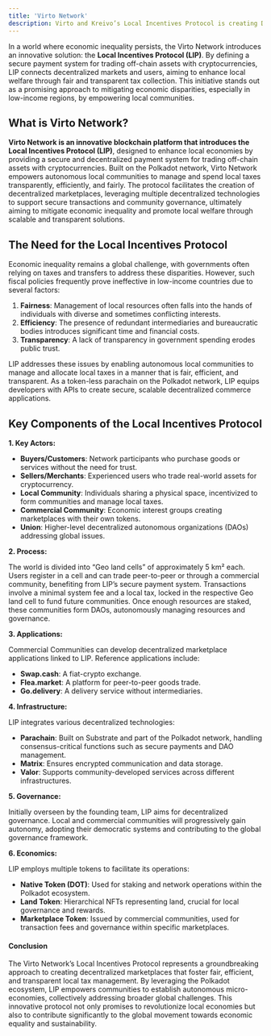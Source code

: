 ```yaml
---
title: 'Virto Network'
description: Virto and Kreivo’s Local Incentives Protocol is creating Decentralized marketplaces empowering communities through a transparent local tax management.
---
```


In a world where economic inequality persists, the Virto Network introduces an innovative solution: the **Local Incentives Protocol (LIP)**. By defining a secure payment system for trading off-chain assets with cryptocurrencies, LIP connects decentralized markets and users, aiming to enhance local welfare through fair and transparent tax collection. This initiative stands out as a promising approach to mitigating economic disparities, especially in low-income regions, by empowering local communities.

## What is Virto Network?

**Virto Network is an innovative blockchain platform that introduces the Local Incentives Protocol (LIP)**, designed to enhance local economies by providing a secure and decentralized payment system for trading off-chain assets with cryptocurrencies. Built on the Polkadot network, Virto Network empowers autonomous local communities to manage and spend local taxes transparently, efficiently, and fairly. The protocol facilitates the creation of decentralized marketplaces, leveraging multiple decentralized technologies to support secure transactions and community governance, ultimately aiming to mitigate economic inequality and promote local welfare through scalable and transparent solutions.

## The Need for the Local Incentives Protocol

Economic inequality remains a global challenge, with governments often relying on taxes and transfers to address these disparities. However, such fiscal policies frequently prove ineffective in low-income countries due to several factors:

1. **Fairness**: Management of local resources often falls into the hands of individuals with diverse and sometimes conflicting interests.
2. **Efficiency**: The presence of redundant intermediaries and bureaucratic bodies introduces significant time and financial costs.
3. **Transparency**: A lack of transparency in government spending erodes public trust.

LIP addresses these issues by enabling autonomous local communities to manage and allocate local taxes in a manner that is fair, efficient, and transparent. As a token-less parachain on the Polkadot network, LIP equips developers with APIs to create secure, scalable decentralized commerce applications.

## Key Components of the Local Incentives Protocol

**1. Key Actors:**

- **Buyers/Customers**: Network participants who purchase goods or services without the need for trust.
- **Sellers/Merchants**: Experienced users who trade real-world assets for cryptocurrency.
- **Local Community**: Individuals sharing a physical space, incentivized to form communities and manage local taxes.
- **Commercial Community**: Economic interest groups creating marketplaces with their own tokens.
- **Union**: Higher-level decentralized autonomous organizations (DAOs) addressing global issues.

**2. Process:**

The world is divided into “Geo land cells” of approximately 5 km² each. Users register in a cell and can trade peer-to-peer or through a commercial community, benefiting from LIP’s secure payment system. Transactions involve a minimal system fee and a local tax, locked in the respective Geo land cell to fund future communities. Once enough resources are staked, these communities form DAOs, autonomously managing resources and governance.

**3. Applications:**

Commercial Communities can develop decentralized marketplace applications linked to LIP. Reference applications include:

- **Swap.cash**: A fiat-crypto exchange.
- **Flea.market**: A platform for peer-to-peer goods trade.
- **Go.delivery**: A delivery service without intermediaries.

**4. Infrastructure:**

LIP integrates various decentralized technologies:

- **Parachain**: Built on Substrate and part of the Polkadot network, handling consensus-critical functions such as secure payments and DAO management.
- **Matrix**: Ensures encrypted communication and data storage.
- **Valor**: Supports community-developed services across different infrastructures.

**5. Governance:**

Initially overseen by the founding team, LIP aims for decentralized governance. Local and commercial communities will progressively gain autonomy, adopting their democratic systems and contributing to the global governance framework.

**6. Economics:**

LIP employs multiple tokens to facilitate its operations:

- **Native Token (DOT)**: Used for staking and network operations within the Polkadot ecosystem.
- **Land Token**: Hierarchical NFTs representing land, crucial for local governance and rewards.
- **Marketplace Token**: Issued by commercial communities, used for transaction fees and governance within specific marketplaces.

#### Conclusion

The Virto Network’s Local Incentives Protocol represents a groundbreaking approach to creating decentralized marketplaces that foster fair, efficient, and transparent local tax management. By leveraging the Polkadot ecosystem, LIP empowers communities to establish autonomous micro-economies, collectively addressing broader global challenges. This innovative protocol not only promises to revolutionize local economies but also to contribute significantly to the global movement towards economic equality and sustainability.
